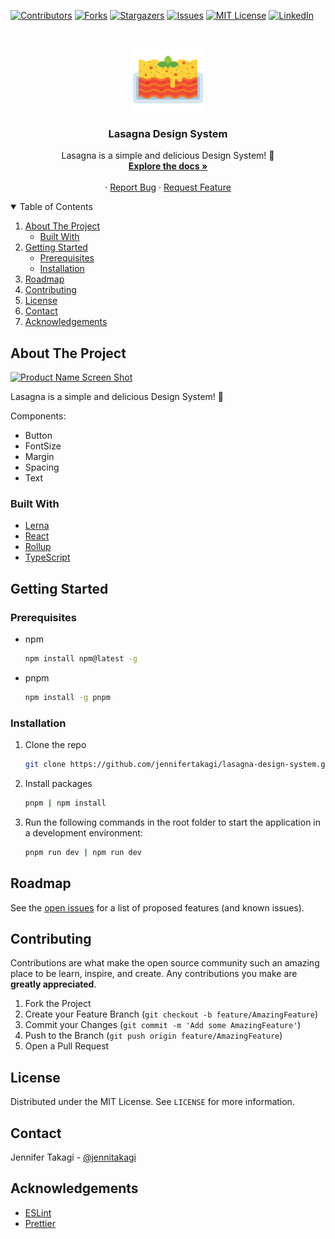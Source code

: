 <!-- Inspired by https://github.com/jennifertakagi/REPO_NAME -->

<!-- PROJECT SHIELDS -->

[![Contributors][contributors-shield]][contributors-url]
[![Forks][forks-shield]][forks-url]
[![Stargazers][stars-shield]][stars-url]
[![Issues][issues-shield]][issues-url]
[![MIT License][license-shield]][license-url]
[![LinkedIn][linkedin-shield]][linkedin-url]

<!-- PROJECT LOGO -->
<br />
<p align="center">
  <a href="https://github.com/jennifertakagi/lasagna-design-system">
    <img src="docs/logo.png" alt="Logo" width="120" height="100">
  </a>

  <h3 align="center">Lasagna Design System</h3>

  <p align="center">
    Lasagna is a simple and delicious Design System! 🤩
    <br />
    <a href="https://github.com/jennifertakagi/lasagna-design-system"><strong>Explore the docs »</strong></a>
    <br />
    <br />
    ·
    <a href="https://github.com/jennifertakagi/lasagna-design-system/issues">Report Bug</a>
    ·
    <a href="https://github.com/jennifertakagi/lasagna-design-system/issues">Request Feature</a>

  </p>
</p>

<!-- TABLE OF CONTENTS -->
<details open="open">
  <summary>Table of Contents</summary>
  <ol>
    <li>
      <a href="#about-the-project">About The Project</a>
      <ul>
        <li><a href="#built-with">Built With</a></li>
      </ul>
    </li>
    <li>
      <a href="#getting-started">Getting Started</a>
      <ul>
        <li><a href="#prerequisites">Prerequisites</a></li>
        <li><a href="#installation">Installation</a></li>
      </ul>
    </li>
    <li><a href="#roadmap">Roadmap</a></li>
    <li><a href="#contributing">Contributing</a></li>
    <li><a href="#license">License</a></li>
    <li><a href="#contact">Contact</a></li>
    <li><a href="#acknowledgements">Acknowledgements</a></li>
  </ol>
</details>

<!-- ABOUT THE PROJECT -->

## About The Project

[![Product Name Screen Shot][product-screenshot]](#)

Lasagna is a simple and delicious Design System! 🤩

Components:

- Button
- FontSize
- Margin
- Spacing
- Text

### Built With

- [Lerna](https://lerna.js.org/)
- [React](https://react.dev/)
- [Rollup](https://rollupjs.org/)
- [TypeScript](typescriptlang.org/)

<!-- GETTING STARTED -->

## Getting Started

### Prerequisites

- npm

  ```sh
  npm install npm@latest -g
  ```

- pnpm

  ```sh
  npm install -g pnpm
  ```

### Installation

1. Clone the repo
   ```sh
   git clone https://github.com/jennifertakagi/lasagna-design-system.git
   ```
2. Install packages
   ```sh
   pnpm | npm install
   ```
3. Run the following commands in the root folder to start the application in a development environment:
   ```sh
   pnpm run dev | npm run dev
   ```

<!-- ROADMAP -->

## Roadmap

See the [open issues](https://github.com/jennifertakagi/lasagna-design-system/issues) for a list of proposed features (and known issues).

<!-- CONTRIBUTING -->

## Contributing

Contributions are what make the open source community such an amazing place to be learn, inspire, and create. Any contributions you make are **greatly appreciated**.

1. Fork the Project
2. Create your Feature Branch (`git checkout -b feature/AmazingFeature`)
3. Commit your Changes (`git commit -m 'Add some AmazingFeature'`)
4. Push to the Branch (`git push origin feature/AmazingFeature`)
5. Open a Pull Request

<!-- LICENSE -->

## License

Distributed under the MIT License. See `LICENSE` for more information.

<!-- CONTACT -->

## Contact

Jennifer Takagi - [@jennitakagi](https://twitter.com/jennitakagi)

<!-- ACKNOWLEDGEMENTS -->

## Acknowledgements

- [ESLint](https://eslint.org/)
- [Prettier](https://prettier.io/)

<!-- MARKDOWN LINKS & IMAGES -->
<!-- https://www.markdownguide.org/basic-syntax/#reference-style-links -->

[contributors-shield]: https://img.shields.io/github/contributors/jennifertakagi/lasagna-design-system.svg?style=for-the-badge
[contributors-url]: https://github.com/jennifertakagi/lasagna-design-system/graphs/contributors
[forks-shield]: https://img.shields.io/github/forks/jennifertakagi/lasagna-design-system.svg?style=for-the-badge
[forks-url]: https://github.com/jennifertakagi/lasagna-design-system/network/members
[stars-shield]: https://img.shields.io/github/stars/jennifertakagi/lasagna-design-system.svg?style=for-the-badge
[stars-url]: https://github.com/jennifertakagi/lasagna-design-system/stargazers
[issues-shield]: https://img.shields.io/github/issues/jennifertakagi/lasagna-design-system.svg?style=for-the-badge
[issues-url]: https://github.com/jennifertakagi/lasagna-design-system/issues
[license-shield]: https://img.shields.io/github/license/jennifertakagi/lasagna-design-system.svg?style=for-the-badge
[license-url]: https://github.com/jennifertakagi/lasagna-design-system/blob/master/LICENSE.txt
[linkedin-shield]: https://img.shields.io/badge/-LinkedIn-black.svg?style=for-the-badge&logo=linkedin&colorB=555
[linkedin-url]: https://linkedin.com/in/jennifertakagi
[product-screenshot]: docs/homepage.png
